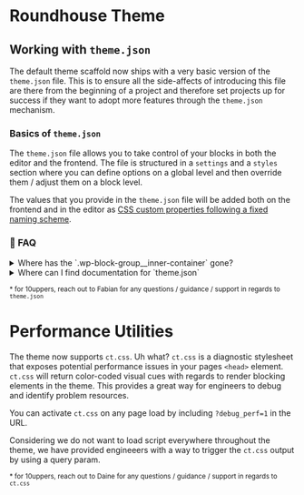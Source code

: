 # Roundhouse Theme

## Working with `theme.json`
The default theme scaffold now ships with a very basic version of the `theme.json` file. This is to ensure all the side-affects of introducing this file are there from the beginning of a project and therefore set projects up for success if they want to adopt more features through the `theme.json` mechanism.

### Basics of `theme.json`
The `theme.json` file allows you to take control of your blocks in both the editor and the frontend. The file is structured in a `settings` and a `styles` section where you can define options on a global level and then override them / adjust them on a block level.

The values that you provide in the `theme.json` file will be added both on the frontend and in the editor as [CSS custom properties following a fixed naming scheme](https://developer.wordpress.org/block-editor/how-to-guides/themes/theme-json/#css-custom-properties-presets-custom).

### 🙋 FAQ
<details>
<summary>Where has the `.wp-block-group__inner-container` gone?</summary>
<br />

Core has made the decision to drop the additional inner container of the group block. The rationale behind that decision is that the additional `div` semantically isn't necessary and modern layout techniques don't rely on it anymore. The container is still present for _legacy_ themes (themes without a `theme.json` file).

For new builds it is suggested that we use the `settings.layout.contentWidth` and `settings.layout.wideWidth` options of the `theme.json` for this. The group block has an option in the editor to allow editors to inherit the width for its inner elements.

<img width="1904" alt="Screen Shot 2021-10-20 at 12 45 15" src="https://user-images.githubusercontent.com/20684594/138079160-44a28c10-417b-4769-905d-cd5c104e78c0.png">

```json
{
    "version": 1,
    "settings": {
        "layout": {
            "contentSize": "800px",
            "wideSize": "900px"
        }
    }
}
```

For this, there isn't even any custom CSS needed.

There isn't the best story for responsive overrides in here but the recommendation at this point in time would be using `clamp` as we have officially dropped the IE11 support and that would allow us to have a fluid with scale here for the elements.
[https://caniuse.com/css-math-functions](https://caniuse.com/css-math-functions)


If we need to use different content widths here we can stick to the core way and apply the `max-width` settings to the children of the group block instead of the wrapper element.

```css
.wp-block-group > * {
    max-width: var(--site-max-width);
}
```

If there are instances where we really cannot get by with styling the child blocks directly there is a hook in PHP that allows us to filter the block editor settings and therefore allows us to override the underlying `supportsLayout` property:

```php
add_filter(
	'block_editor_settings_all',
	'remove_layout_support_from_editor_settings'
);

/**
 * This function sets the `supportsLayout` option in the editor settings to false
 * Therefore it adds back the `wp-block-group__inner-container` element
 *
 * As a side effect of this change the `contentWidth` and `wideWidth` defined in the theme.json
 * no longer have any effect and all the blocks in the editor won't have any width restrictions
 * applied to them. So that needs to do be manually done by the theme.
 *
 * @param array $settings block editor settings
 */
function remove_layout_support_from_editor_settings( $settings ) {
	$settings['supportsLayout'] = false;
	return $settings;
}
```
</details>

<details>
<summary>Where can I find documentation for `theme.json`</summary>

### Core Handbook
You can find the Core Documentation here: [https://developer.wordpress.org/block-editor/how-to-guides/themes/theme-json/](https://developer.wordpress.org/block-editor/how-to-guides/themes/theme-json/). This should give you an overview of the options that are available and be a starting point for you to explore. In the Code examples you will get ones for `WordPress` and ones for `Gutenberg`. The ones for WordPress always are for the version in Core and therefore what we would want to look at.

### Code completion and validation
Additionally you can add inline documentation & code completion to your editor by adding the `JSON Schema` to your editor.

For VSCode you can add the following to your Settings. But other editors also support this and you can find more information on the topic here: [https://json.schemastore.org](https://json.schemastore.org)
```json
{
	"json.schemas": [
		{
			"fileMatch": [
				"/theme.json"
			],
			"url": "https://json.schemastore.org/theme-v1.json"
		}
	],
}
```

</details>

<sub>* for 10uppers, reach out to Fabian for any questions / guidance / support in regards to `theme.json`</sub>

# Performance Utilities
The theme now supports `ct.css`. Uh what?
`ct.css` is a diagnostic stylesheet that exposes potential performance issues in your pages `<head>` element. `ct.css` will return color-coded visual cues with regards to render blocking elements in the theme. This provides a great way for engineers to debug and identify problem resources.

You can activate `ct.css` on any page load by including `?debug_perf=1` in the URL.

Considering we do not want to load script everywhere throughout the theme, we have provided engineeers with a way to trigger the `ct.css` output by using a query param.

<sub>* for 10uppers, reach out to Daine for any questions / guidance / support in regards to `ct.css`</sub>
